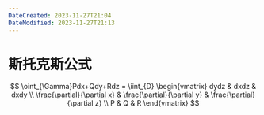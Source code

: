```yaml
---
DateCreated: 2023-11-27T21:04
DateModified: 2023-11-27T21:13
---
```

# 斯托克斯公式

$$
\oint_{\Gamma}Pdx+Qdy+Rdz = \iint_{D}  
\begin{vmatrix}
dydz & dxdz & dxdy \\
\frac{\partial}{\partial x} & \frac{\partial}{\partial y} & \frac{\partial}{\partial z} \\
P & Q & R
\end{vmatrix}
$$

